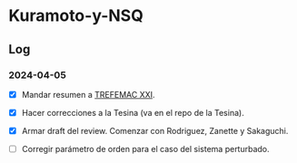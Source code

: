 # Kuramoto-y-NSQ

## Log

### 2024-04-05

- [x] Mandar resumen a [TREFEMAC XXI](https://sites.google.com/view/trefemac-2024).
- [x] Hacer correcciones a la Tesina (va en el repo de la Tesina).
- [x] Armar draft del review. Comenzar con Rodriguez, Zanette y Sakaguchi.
- [ ] Corregir parámetro de orden para el caso del sistema perturbado.

